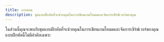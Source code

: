 ```yaml
---
title: การสอน
description: ชุดแบบฝึกหัดที่จะช่วยคุณในการเขียนเกมโหมดและจัดการเซิร์ฟเวอร์ของคุณ
---
```


ในส่วนนี้คุณจะพบกับชุดแบบฝึกหัดที่จะช่วยคุณในการเขียนเกมโหมดและจัดการเซิร์ฟเวอร์ของคุณ แบบฝึกหัดนี้ไม่มีลำดับเฉพาะ
